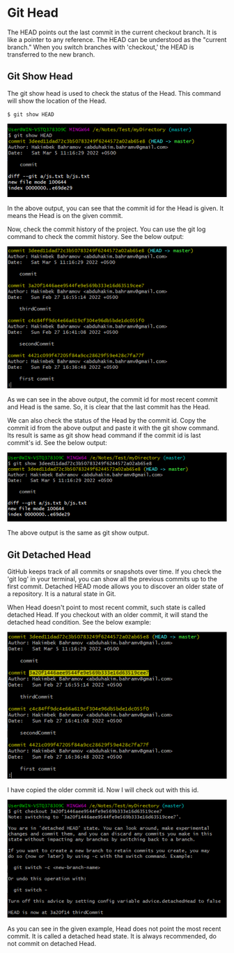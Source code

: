 # Git Head
The HEAD points out the last commit in the current checkout branch. It is like a pointer to any reference. The HEAD can be understood as the "current branch." When you switch branches with 'checkout,' the HEAD is transferred to the new branch.

## Git Show Head
The git show head is used to check the status of the Head. This command will show the location of the Head.

```
$ git show HEAD  
```

![head](image/hshow.png)

In the above output, you can see that the commit id for the Head is given. It means the Head is on the given commit.

Now, check the commit history of the project. You can use the git log command to check the commit history. See the below output:

![log](image/logg.png)

As we can see in the above output, the commit id for most recent commit and Head is the same. So, it is clear that the last commit has the Head.

We can also check the status of the Head by the commit id. Copy the commit id from the above output and paste it with the git show command. Its result is same as git show head command if the commit id is last commit's id. See the below output:

![id](image/gitid.png)

The above output is the same as git show output.

## Git Detached Head
GitHub keeps track of all commits or snapshots over time. If you check the 'git log' in your terminal, you can show all the previous commits up to the first commit. Detached HEAD mode allows you to discover an older state of a repository. It is a natural state in Git.

When Head doesn't point to most recent commit, such state is called detached Head. If you checkout with an older commit, it will stand the detached head condition. See the below example:

![detach](image/detachlog.png)

I have copied the older commit id. Now I will check out with this id.

![d-ch](image/d-ch.png)

As you can see in the given example, Head does not point the most recent commit. It is called a detached head state. It is always recommended, do not commit on detached Head.
